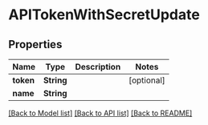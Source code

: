 # APITokenWithSecretUpdate

## Properties

Name | Type | Description | Notes
------------ | ------------- | ------------- | -------------
**token** | **String** |  | [optional] 
**name** | **String** |  | 

[[Back to Model list]](../#documentation-for-models) [[Back to API list]](../#documentation-for-api-endpoints) [[Back to README]](../)


